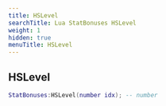 ```yaml
---
title: HSLevel
searchTitle: Lua StatBonuses HSLevel
weight: 1
hidden: true
menuTitle: HSLevel
---
```

## HSLevel
```lua
StatBonuses:HSLevel(number idx); -- number
```